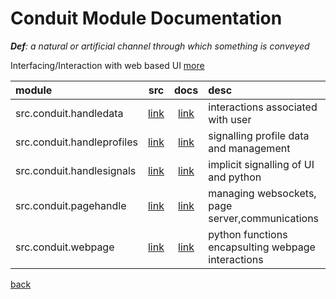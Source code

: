 # Conduit Module Documentation

***Def**: a natural or artificial channel through which something is conveyed*

Interfacing/Interaction with web based UI [more](/docs/ui)

| module                     |                  src                   |                  docs                   | desc                                               |
|:---------------------------|:--------------------------------------:|:---------------------------------------:|:---------------------------------------------------|
| src.conduit.handledata     |   [link](/src/conduit/handledata.py)   |   [link](/docs/conduit/handledata.md)   | interactions associated with user                  |
| src.conduit.handleprofiles | [link](/src/conduit/handleprofiles.py) | [link](/docs/conduit/handleprofiles.md) | signalling profile data and management             |
| src.conduit.handlesignals  | [link](/src/conduit/handlesignals.py)  | [link](/docs/conduit/handlesignals.md)  | implicit signalling of UI and python               |
| src.conduit.pagehandle     |   [link](/src/conduit/pagehandle.py)   |   [link](/docs/conduit/pagehandle.md)   | managing websockets, page server,communications    |
| src.conduit.webpage        |    [link](/src/conduit/webpage.py)     |    [link](/docs/conduit/webpage.md)     | python functions encapsulting webpage interactions |

[back](/docs)
